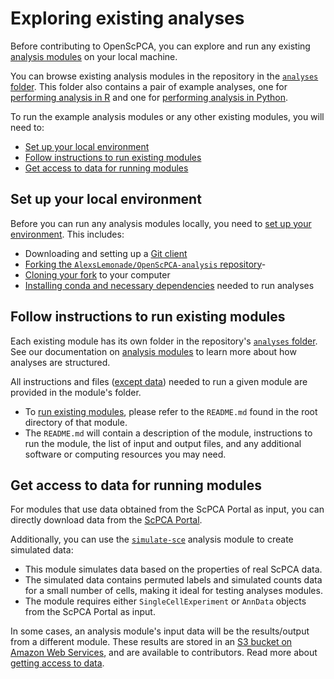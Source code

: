 # Exploring existing analyses

Before contributing to OpenScPCA, you can explore and run any existing [analysis modules](../contributing-to-analyses/analysis-modules/index.md) on your local machine.

You can browse existing analysis modules in the repository in the [`analyses` folder](https://github.com/AlexsLemonade/OpenScPCA-analysis/tree/main/analyses).
This folder also contains a pair of example analyses, one for [performing analysis in R](https://github.com/AlexsLemonade/OpenScPCA-analysis/tree/main/analyses/hello-R) and one for [performing analysis in Python](https://github.com/AlexsLemonade/OpenScPCA-analysis/tree/main/analyses/hello-python).

To run the example analysis modules or any other existing modules, you will need to:

- [Set up your local environment](#set-up-your-local-environment)
- [Follow instructions to run existing modules](#follow-instructions-to-run-existing-modules)
- [Get access to data for running modules](#get-access-to-data-for-running-modules)

## Set up your local environment

Before you can run any analysis modules locally, you need to [set up your environment](../technical-setup/index.md).
This includes:

- Downloading and setting up a [Git client](../technical-setup/install-a-git-client.md)
- [Forking the `AlexsLemonade/OpenScPCA-analysis` repository](../technical-setup/fork-the-repo.md)-
- [Cloning your fork](../technical-setup/clone-the-repo.md) to your computer
- [Installing conda and necessary dependencies](../technical-setup/environment-setup/index.md) needed to run analyses

## Follow instructions to run existing modules

Each existing module has its own folder in the repository's [`analyses` folder](https://github.com/AlexsLemonade/OpenScPCA-analysis/tree/main/analyses).
See our documentation on [analysis modules](../contributing-to-analyses/analysis-modules/index.md) to learn more about how analyses are structured.

All instructions and files ([except data](#get-access-to-data-for-running-modules)) needed to run a given module are provided in the module's folder.

- To [run existing modules](../contributing-to-analyses/analysis-modules/running-a-module.md), please refer to the `README.md` found in the root directory of that module.
- The `README.md` will contain a description of the module, instructions to run the module, the list of input and output files, and any additional software or computing resources you may need.


## Get access to data for running modules

For modules that use data obtained from the ScPCA Portal as input, you can directly download data from the [ScPCA Portal](https://scpca.alexslemonade.org/).

Additionally, you can use the [`simulate-sce`](https://github.com/AlexsLemonade/OpenScPCA-analysis/tree/main/analyses/simulate-sce) analysis module to create simulated data:

- This module simulates data based on the properties of real ScPCA data.
- The simulated data contains permuted labels and simulated counts data for a small number of cells, making it ideal for testing analyses modules.
- The module requires either `SingleCellExperiment` or `AnnData` objects from the ScPCA Portal as input.

In some cases, an analysis module's input data will be the results/output from a different module.
These results are stored in an [S3 bucket on Amazon Web Services](../software-platforms/aws/index.md), and are available to contributors.
Read more about [getting access to data](accessing-resources/getting-access-to-data.md).
